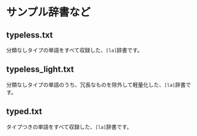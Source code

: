 # サンプル辞書など

## typeless.txt
分類なしタイプの単語をすべて収録した、`[la]`辞書です。
## typeless_light.txt
分類なしタイプの単語のうち、冗長なものを除外して軽量化した、`[la]`辞書です。
## typed.txt
タイプつきの単語をすべて収録した、`[la]`辞書です。
